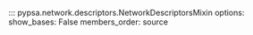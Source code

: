 <!--
SPDX-FileCopyrightText: PyPSA Contributors

SPDX-License-Identifier: CC-BY-4.0
-->

::: pypsa.network.descriptors.NetworkDescriptorsMixin
    options:
        show_bases: False
        members_order: source
